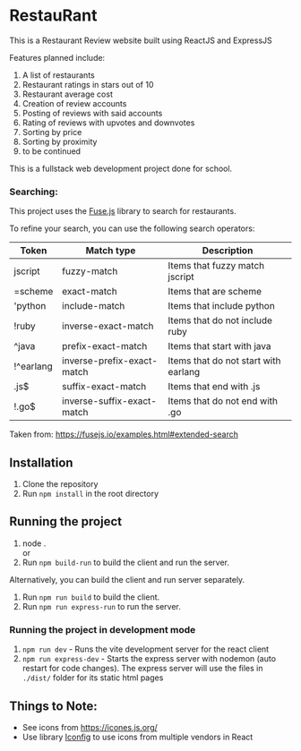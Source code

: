 # RestauRant

This is a Restaurant Review website built using ReactJS and ExpressJS

Features planned include:
1. A list of restaurants
2. Restaurant ratings in stars out of 10
3. Restaurant average cost
4. Creation of review accounts
5. Posting of reviews with said accounts
6. Rating of reviews with upvotes and downvotes
7. Sorting by price
8. Sorting by proximity
9. to be continued

This is a fullstack web development project done for school.

### Searching:
This project uses the [Fuse.js](https://fusejs.io/) library to search for restaurants.

To refine your search, you can use the following search operators:

|Token|Match type|Description|
|--- |--- |--- |
|jscript|fuzzy-match|Items that fuzzy match jscript|
|=scheme|exact-match|Items that are scheme|
|'python|include-match|Items that include python|
|!ruby|inverse-exact-match|Items that do not include ruby|
|^java|prefix-exact-match|Items that start with java|
|!^earlang|inverse-prefix-exact-match|Items that do not start with earlang|
|.js$|suffix-exact-match|Items that end with .js|
|!.go$|inverse-suffix-exact-match|Items that do not end with .go|
Taken from: https://fusejs.io/examples.html#extended-search
## Installation
1. Clone the repository
2. Run `npm install` in the root directory

## Running the project
1. node .<br/>
or
2. Run `npm build-run` to build the client and run the server.

Alternatively, you can build the client and run server separately.

1. Run `npm run build` to build the client.
2. Run `npm run express-run` to run the server.

### Running the project in development mode
1. `npm run dev` - Runs the vite development server for the react client
2. `npm run express-dev` - Starts the express server with nodemon (auto restart for code changes).
The express server will use the files in `./dist/` folder for its static html pages

## Things to Note:
- See icons from https://icones.js.org/
- Use library [Iconfig](https://docs.iconify.design/iconify-icon/react.html) to use icons from multiple vendors in React
